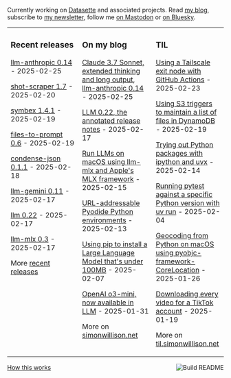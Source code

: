 Currently working on [Datasette](https://datasette.io/) and associated projects. Read [my blog](https://simonwillison.net/), subscribe to [my newsletter](https://simonw.substack.com/), follow me <a href="https://fedi.simonwillison.net/@simon">on Mastodon</a> or [on Bluesky](https://bsky.app/profile/simonwillison.net).

<table><tr><td valign="top" width="33%">

### Recent releases
<!-- recent_releases starts -->
[llm-anthropic 0.14](https://github.com/simonw/llm-anthropic/releases/tag/0.14) - 2025-02-25

[shot-scraper 1.7](https://github.com/simonw/shot-scraper/releases/tag/1.7) - 2025-02-20

[symbex 1.4.1](https://github.com/simonw/symbex/releases/tag/1.4.1) - 2025-02-19

[files-to-prompt 0.6](https://github.com/simonw/files-to-prompt/releases/tag/0.6) - 2025-02-19

[condense-json 0.1.1](https://github.com/simonw/condense-json/releases/tag/0.1.1) - 2025-02-18

[llm-gemini 0.11](https://github.com/simonw/llm-gemini/releases/tag/0.11) - 2025-02-17

[llm 0.22](https://github.com/simonw/llm/releases/tag/0.22) - 2025-02-17

[llm-mlx 0.3](https://github.com/simonw/llm-mlx/releases/tag/0.3) - 2025-02-17
<!-- recent_releases ends -->
More [recent releases](https://github.com/simonw/simonw/blob/main/releases.md)
</td><td valign="top" width="34%">

### On my blog
<!-- blog starts -->
[Claude 3.7 Sonnet, extended thinking and long output, llm-anthropic 0.14](https://simonwillison.net/2025/Feb/25/llm-anthropic-014/) - 2025-02-25

[LLM 0.22, the annotated release notes](https://simonwillison.net/2025/Feb/17/llm/) - 2025-02-17

[Run LLMs on macOS using llm-mlx and Apple's MLX framework](https://simonwillison.net/2025/Feb/15/llm-mlx/) - 2025-02-15

[URL-addressable Pyodide Python environments](https://simonwillison.net/2025/Feb/13/url-addressable-python/) - 2025-02-13

[Using pip to install a Large Language Model that's under 100MB](https://simonwillison.net/2025/Feb/7/pip-install-llm-smollm2/) - 2025-02-07

[OpenAI o3-mini, now available in LLM](https://simonwillison.net/2025/Jan/31/o3-mini/) - 2025-01-31
<!-- blog ends -->
More on [simonwillison.net](https://simonwillison.net/)
</td><td valign="top" width="33%">

### TIL
<!-- tils starts -->
[Using a Tailscale exit node with GitHub Actions](https://til.simonwillison.net/tailscale/tailscale-github-actions) - 2025-02-23

[Using S3 triggers to maintain a list of files in DynamoDB](https://til.simonwillison.net/aws/s3-triggers-dynamodb) - 2025-02-19

[Trying out Python packages with ipython and uvx](https://til.simonwillison.net/python/itry) - 2025-02-14

[Running pytest against a specific Python version with uv run](https://til.simonwillison.net/pytest/pytest-uv) - 2025-02-04

[Geocoding from Python on macOS using pyobjc-framework-CoreLocation](https://til.simonwillison.net/python/pyobjc-framework-corelocation) - 2025-01-26

[Downloading every video for a TikTok account](https://til.simonwillison.net/tiktok/download-all-videos) - 2025-01-19
<!-- tils ends -->
More on [til.simonwillison.net](https://til.simonwillison.net/)
</td></tr></table>

<a href="https://github.com/simonw/simonw/actions"><img src="https://github.com/simonw/simonw/workflows/Build%20README/badge.svg" align="right" alt="Build README"></a> <a href="https://simonwillison.net/2020/Jul/10/self-updating-profile-readme/">How this works</a>
